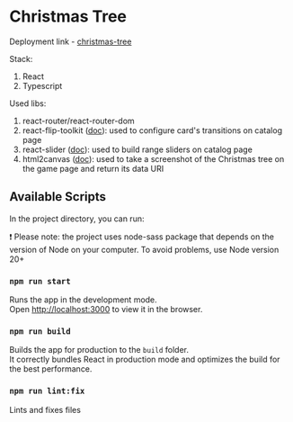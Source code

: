 # Christmas Tree

Deployment link - [christmas-tree](https://liliyavoloshina-christmas-task.netlify.app/)

Stack:

1. React
2. Typescript

Used libs:

1. react-router/react-router-dom
2. react-flip-toolkit ([doc](https://github.com/aholachek/react-flip-toolkit)): used to configure card's transitions on catalog page
3. react-slider ([doc](https://www.npmjs.com/package/react-slider)): used to build range sliders on catalog page
4. html2canvas ([doc](https://html2canvas.hertzen.com/)): used to take a screenshot of the Christmas tree on the game page and return its data URI

## Available Scripts

In the project directory, you can run:

❗ Please note: the project uses node-sass package that depends on the version of Node on your computer. To avoid problems, use Node version 20+

### `npm run start`

Runs the app in the development mode.\
Open [http://localhost:3000](http://localhost:3000) to view it in the browser.

### `npm run build`

Builds the app for production to the `build` folder.\
It correctly bundles React in production mode and optimizes the build for the best performance.

### `npm run lint:fix`

Lints and fixes files
